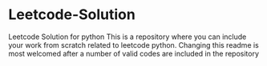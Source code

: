 # Leetcode-Solution
Leetcode Solution for python
This is a repository where you can include your work from scratch related to leetcode python. Changing this readme is most welcomed after a number of valid codes are included in the repository 
